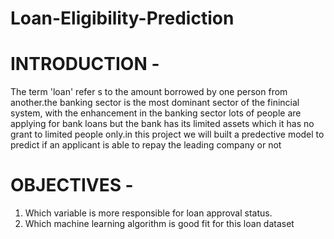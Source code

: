 # Loan-Eligibility-Prediction
# INTRODUCTION - 
The term 'loan' refer s to the amount borrowed by one person from another.the banking sector is the most dominant sector of the finincial system, with the enhancement in the banking sector lots of people are applying for bank loans but the bank has its limited assets which it has no grant to limited people only.in this project we will built a predective model to predict if an applicant is able to repay the leading company or not 

# OBJECTIVES -
1) Which variable is more responsible for loan approval status.
2) Which machine learning algorithm is good fit for this loan dataset
